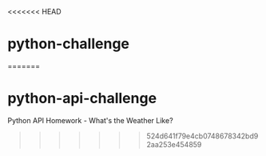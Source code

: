 <<<<<<< HEAD
# python-challenge

=======
# python-api-challenge
Python API Homework - What's the Weather Like?
>>>>>>> 524d641f79e4cb0748678342bd92aa253e454859
